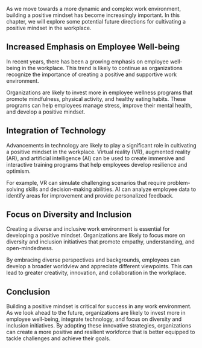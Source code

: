 
As we move towards a more dynamic and complex work environment, building a positive mindset has become increasingly important. In this chapter, we will explore some potential future directions for cultivating a positive mindset in the workplace.

Increased Emphasis on Employee Well-being
-----------------------------------------

In recent years, there has been a growing emphasis on employee well-being in the workplace. This trend is likely to continue as organizations recognize the importance of creating a positive and supportive work environment.

Organizations are likely to invest more in employee wellness programs that promote mindfulness, physical activity, and healthy eating habits. These programs can help employees manage stress, improve their mental health, and develop a positive mindset.

Integration of Technology
-------------------------

Advancements in technology are likely to play a significant role in cultivating a positive mindset in the workplace. Virtual reality (VR), augmented reality (AR), and artificial intelligence (AI) can be used to create immersive and interactive training programs that help employees develop resilience and optimism.

For example, VR can simulate challenging scenarios that require problem-solving skills and decision-making abilities. AI can analyze employee data to identify areas for improvement and provide personalized feedback.

Focus on Diversity and Inclusion
--------------------------------

Creating a diverse and inclusive work environment is essential for developing a positive mindset. Organizations are likely to focus more on diversity and inclusion initiatives that promote empathy, understanding, and open-mindedness.

By embracing diverse perspectives and backgrounds, employees can develop a broader worldview and appreciate different viewpoints. This can lead to greater creativity, innovation, and collaboration in the workplace.

Conclusion
----------

Building a positive mindset is critical for success in any work environment. As we look ahead to the future, organizations are likely to invest more in employee well-being, integrate technology, and focus on diversity and inclusion initiatives. By adopting these innovative strategies, organizations can create a more positive and resilient workforce that is better equipped to tackle challenges and achieve their goals.
